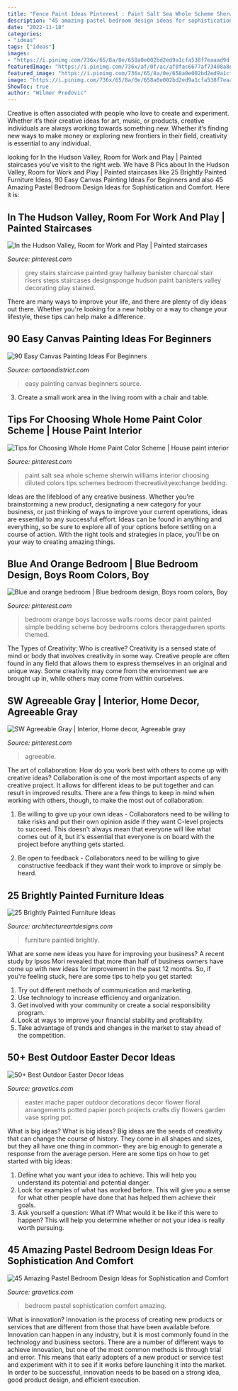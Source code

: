 ```yaml
---
title: "Fence Paint Ideas Pinterest : Paint Salt Sea Whole Scheme Sherwin Williams Interior Choosing Diluted Colors Tips Schemes Bedroom Thecreativityexchange Bedding"
description: "45 amazing pastel bedroom design ideas for sophistication and comfort"
date: "2022-11-18"
categories:
- "ideas"
tags: ["ideas"]
images:
- "https://i.pinimg.com/736x/65/8a/0e/658a0e002bd2ed9a1cfa538f7eaaad9d.jpg"
featuredImage: "https://i.pinimg.com/736x/af/0f/ac/af0fac6677af73408a8e700dee6c8381--brownstone-interiors-banisters.jpg"
featured_image: "https://i.pinimg.com/736x/65/8a/0e/658a0e002bd2ed9a1cfa538f7eaaad9d.jpg"
image: "https://i.pinimg.com/736x/65/8a/0e/658a0e002bd2ed9a1cfa538f7eaaad9d.jpg"
ShowToc: true
author: "Wilmer Predovic"
---
```



Creative is often associated with people who love to create and experiment. Whether it’s their creative ideas for art, music, or products, creative individuals are always working towards something new. Whether it’s finding new ways to make money or exploring new frontiers in their field, creativity is essential to any individual.

	

		
looking for In the Hudson Valley, Room for Work and Play | Painted staircases you've visit to the right web. We have 8 Pics about In the Hudson Valley, Room for Work and Play | Painted staircases like 25 Brightly Painted Furniture Ideas, 90 Easy Canvas Painting Ideas For Beginners and also 45 Amazing Pastel Bedroom Design Ideas for Sophistication and Comfort. Here it is:
		
    
## In The Hudson Valley, Room For Work And Play | Painted Staircases

<img loading=lazy src="https://i.pinimg.com/736x/af/0f/ac/af0fac6677af73408a8e700dee6c8381--brownstone-interiors-banisters.jpg" onerror="this.onerror=null;this.src='https://tse3.mm.bing.net/th?id=OIP.w90y_u231_yCOIqw5WvC_wHaLG&amp;pid=15.1';" alt="In the Hudson Valley, Room for Work and Play | Painted staircases">

_Source: pinterest.com_

>grey stairs staircase painted gray hallway banister charcoal stair risers steps staircases designsponge hudson paint banisters valley decorating play stained. 

	

There are many ways to improve your life, and there are plenty of diy ideas out there. Whether you're looking for a new hobby or a way to change your lifestyle, these tips can help make a difference.

    
## 90 Easy Canvas Painting Ideas For Beginners

<img loading=lazy src="http://www.cartoondistrict.com/wp-content/uploads/2017/06/Easy-Canvas-Painting-Ideas-For-Beginners16-1.jpg" onerror="this.onerror=null;this.src='https://tse2.mm.bing.net/th?id=OIP.x74ywo_6lFqgoTmFRqKvLQHaKQ&amp;pid=15.1';" alt="90 Easy Canvas Painting Ideas For Beginners">

_Source: cartoondistrict.com_

>easy painting canvas beginners source. 

	

3. Create a small work area in the living room with a chair and table. 

    
## Tips For Choosing Whole Home Paint Color Scheme | House Paint Interior

<img loading=lazy src="https://i.pinimg.com/736x/65/8a/0e/658a0e002bd2ed9a1cfa538f7eaaad9d.jpg" onerror="this.onerror=null;this.src='https://tse3.mm.bing.net/th?id=OIP.UGCPaqUMi4ymFOOEXK3PFQHaLG&amp;pid=15.1';" alt="Tips for Choosing Whole Home Paint Color Scheme | House paint interior">

_Source: pinterest.com_

>paint salt sea whole scheme sherwin williams interior choosing diluted colors tips schemes bedroom thecreativityexchange bedding. 

	

Ideas are the lifeblood of any creative business. Whether you're brainstorming a new product, designating a new category for your business, or just thinking of ways to improve your current operations, ideas are essential to any successful effort. Ideas can be found in anything and everything, so be sure to explore all of your options before settling on a course of action. With the right tools and strategies in place, you'll be on your way to creating amazing things.

    
## Blue And Orange Bedroom | Blue Bedroom Design, Boys Room Colors, Boy

<img loading=lazy src="https://i.pinimg.com/736x/09/af/e1/09afe176cd4eec38f413a86b7ff4cd9d--orange-bedrooms-orange-and-blue-bedroom.jpg" onerror="this.onerror=null;this.src='https://tse4.mm.bing.net/th?id=OIP.biknBxrHzZSLSDFvi30DIgDMEy&amp;pid=15.1';" alt="Blue and orange bedroom | Blue bedroom design, Boys room colors, Boy">

_Source: pinterest.com_

>bedroom orange boys lacrosse walls rooms decor paint painted simple bedding scheme boy bedrooms colors theraggedwren sports themed. 

	

The Types of Creativity: Who is creative?
Creativity is a sensed state of mind or body that involves creativity in some way. Creative people are often found in any field that allows them to express themselves in an original and unique way. Some creativity may come from the environment we are brought up in, while others may come from within ourselves.

    
## SW Agreeable Gray | Interior, Home Decor, Agreeable Gray

<img loading=lazy src="https://i.pinimg.com/736x/04/c1/58/04c158618c00dd4448777f96fd62b87c.jpg" onerror="this.onerror=null;this.src='https://tse2.mm.bing.net/th?id=OIP.UG23Q1OsWwfC7aQhua6ekAHaJ4&amp;pid=15.1';" alt="SW Agreeable Gray | Interior, Home decor, Agreeable gray">

_Source: pinterest.com_

>agreeable. 

	

The art of collaboration: How do you work best with others to come up with creative ideas?
Collaboration is one of the most important aspects of any creative project. It allows for different ideas to be put together and can result in improved results. There are a few things to keep in mind when working with others, though, to make the most out of collaboration: 
1. Be willing to give up your own ideas - Collaborators need to be willing to take risks and put their own opinion aside if they want C-level projects to succeed. This doesn't always mean that everyone will like what comes out of it, but it's essential that everyone is on board with the project before anything gets started.

2. Be open to feedback - Collaborators need to be willing to give constructive feedback if they want their work to improve or simply be heard.

    
## 25 Brightly Painted Furniture Ideas

<img loading=lazy src="https://www.architectureartdesigns.com/wp-content/uploads/2013/06/253-630x942.jpg" onerror="this.onerror=null;this.src='https://tse3.mm.bing.net/th?id=OIP.sDEQrrEc9YdJ9UsCdI0XQwHaLE&amp;pid=15.1';" alt="25 Brightly Painted Furniture Ideas">

_Source: architectureartdesigns.com_

>furniture painted brightly. 

	

What are some new ideas you have for improving your business?
A recent study by Ipsos Mori revealed that more than half of business owners have come up with new ideas for improvement in the past 12 months. So, if you're feeling stuck, here are some tips to help you get started: 
1. Try out different methods of communication and marketing.
2. Use technology to increase efficiency and organization.
3. Get involved with your community or create a social responsibility program.
4. Look at ways to improve your financial stability and profitability.
5. Take advantage of trends and changes in the market to stay ahead of the competition.

    
## 50+ Best Outdoor Easter Decor Ideas

<img loading=lazy src="https://www.gravetics.com/wp-content/uploads/2018/02/Best-Outdoor-Easter-Decorations.jpg" onerror="this.onerror=null;this.src='https://tse3.mm.bing.net/th?id=OIP.KQfhEwqaSTFYH-0M9ieeDgHaLJ&amp;pid=15.1';" alt="50+ Best Outdoor Easter Decor Ideas">

_Source: gravetics.com_

>easter mache paper outdoor decorations decor flower floral arrangements potted papier porch projects crafts diy flowers garden vase spring pot. 

	

What is big ideas?
What is big ideas? Big ideas are the seeds of creativity that can change the course of history. They come in all shapes and sizes, but they all have one thing in common- they are big enough to generate a response from the average person. Here are some tips on how to get started with big ideas: 
1. Define what you want your idea to achieve. This will help you understand its potential and potential danger. 
2. Look for examples of what has worked before. This will give you a sense for what other people have done that has helped them achieve their goals. 
3. Ask yourself a question: What if? What would it be like if this were to happen? This will help you determine whether or not your idea is really worth pursuing. 

    
## 45 Amazing Pastel Bedroom Design Ideas For Sophistication And Comfort

<img loading=lazy src="http://www.gravetics.com/wp-content/uploads/2017/09/Pastel-Bedroom-Design-Ideas.jpg" onerror="this.onerror=null;this.src='https://tse1.mm.bing.net/th?id=OIP.K78h8QWStTW4oih98tFopgHaHR&amp;pid=15.1';" alt="45 Amazing Pastel Bedroom Design Ideas for Sophistication and Comfort">

_Source: gravetics.com_

>bedroom pastel sophistication comfort amazing. 

	

What is innovation?
Innovation is the process of creating new products or services that are different from those that have been available before. Innovation can happen in any industry, but it is most commonly found in the technology and business sectors. There are a number of different ways to achieve innovation, but one of the most common methods is through trial and error. This means that early adopters of a new product or service test and experiment with it to see if it works before launching it into the market. In order to be successful, innovation needs to be based on a strong idea, good product design, and efficient execution.

